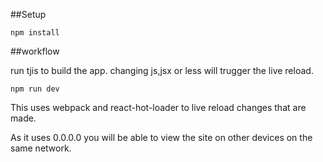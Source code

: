 ##Setup

```
npm install
```

##workflow

run tjis to build the app. changing js,jsx or less will trugger the live reload.
```
npm run dev
```

This uses webpack and react-hot-loader to live reload changes that are made.

As it uses 0.0.0.0 you will be able to view the site on other devices on the same network.